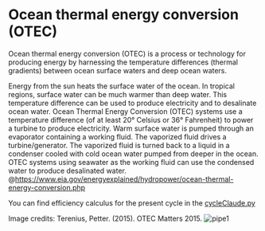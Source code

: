 # Ocean thermal energy conversion (OTEC)

Ocean thermal energy conversion (OTEC) is a process or technology for producing energy by harnessing the temperature differences (thermal gradients) between ocean surface waters and deep ocean waters.

Energy from the sun heats the surface water of the ocean. In tropical regions, surface water can be much warmer than deep water. This temperature difference can be used to produce electricity and to desalinate ocean water. Ocean Thermal Energy Conversion (OTEC) systems use a temperature difference (of at least 20° Celsius or 36° Fahrenheit) to power a turbine to produce electricity. Warm surface water is pumped through an evaporator containing a working fluid. The vaporized fluid drives a turbine/generator. The vaporized fluid is turned back to a liquid in a condenser cooled with cold ocean water pumped from deeper in the ocean. OTEC systems using seawater as the working fluid can use the condensed water to produce desalinated water. @https://www.eia.gov/energyexplained/hydropower/ocean-thermal-energy-conversion.php

You can find efficiency calculus for the present cycle in the [cycleClaude.py](https://github.com/AlexPhysics/PythonProjects/blob/main/Cycle%20CLAUDE%20-%20Ocean%20thermal%20energy%20conversion%20(OTEC)/cycleClaude.py)

Image credits: Terenius, Petter. (2015). OTEC Matters 2015. 
![pipe1](https://github.com/AlexPhysics/PythonProjects/assets/81239843/f959d401-79e3-4f3f-8533-93fe8b3c2617)
